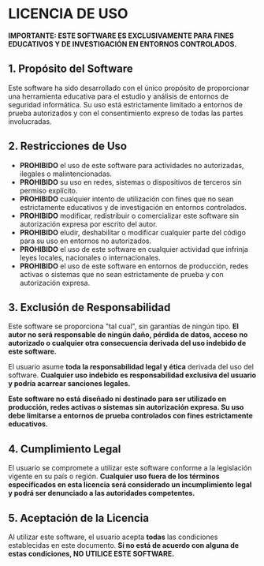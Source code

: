 
# LICENCIA DE USO

**IMPORTANTE: ESTE SOFTWARE ES EXCLUSIVAMENTE PARA FINES EDUCATIVOS Y DE INVESTIGACIÓN EN ENTORNOS CONTROLADOS.**

## 1. Propósito del Software

Este software ha sido desarrollado con el único propósito de proporcionar una herramienta educativa para el estudio y análisis de entornos de seguridad informática. Su uso está estrictamente limitado a entornos de prueba autorizados y con el consentimiento expreso de todas las partes involucradas.

## 2. Restricciones de Uso

* **PROHIBIDO** el uso de este software para actividades no autorizadas, ilegales o malintencionadas.
* **PROHIBIDO** su uso en redes, sistemas o dispositivos de terceros sin permiso explícito.
* **PROHIBIDO** cualquier intento de utilización con fines que no sean estrictamente educativos y de investigación en entornos controlados.
* **PROHIBIDO** modificar, redistribuir o comercializar este software sin autorización expresa por escrito del autor.
* **PROHIBIDO** eludir, deshabilitar o modificar cualquier parte del código para su uso en entornos no autorizados.
* **PROHIBIDO** el uso de este software en cualquier actividad que infrinja leyes locales, nacionales o internacionales.
* **PROHIBIDO** el uso de este software en entornos de producción, redes activas o sistemas que no sean estrictamente de prueba y con autorización expresa.

## 3. Exclusión de Responsabilidad

Este software se proporciona "tal cual", sin garantías de ningún tipo. **El autor no será responsable de ningún daño, pérdida de datos, acceso no autorizado o cualquier otra consecuencia derivada del uso indebido de este software.**

El usuario asume **toda la responsabilidad legal y ética** derivada del uso del software. **Cualquier uso indebido es responsabilidad exclusiva del usuario y podría acarrear sanciones legales.**

**Este software no está diseñado ni destinado para ser utilizado en producción, redes activas o sistemas sin autorización expresa. Su uso debe limitarse a entornos de prueba controlados con fines estrictamente educativos.**

## 4. Cumplimiento Legal

El usuario se compromete a utilizar este software conforme a la legislación vigente en su país o región. **Cualquier uso fuera de los términos especificados en esta licencia será considerado un incumplimiento legal y podrá ser denunciado a las autoridades competentes.**

## 5. Aceptación de la Licencia

Al utilizar este software, el usuario acepta **todas** las condiciones establecidas en este documento. **Si no está de acuerdo con alguna de estas condiciones, NO UTILICE ESTE SOFTWARE.**
